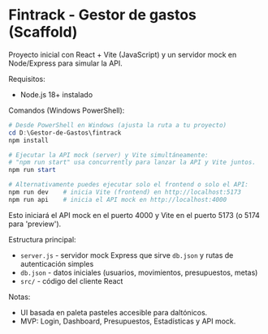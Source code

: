 # Fintrack - Gestor de gastos (Scaffold)

Proyecto inicial con React + Vite (JavaScript) y un servidor mock en Node/Express para simular la API.

Requisitos:
- Node.js 18+ instalado

Comandos (Windows PowerShell):
```powershell
# Desde PowerShell en Windows (ajusta la ruta a tu proyecto)
cd D:\Gestor-de-Gastos\fintrack
npm install

# Ejecutar la API mock (server) y Vite simultáneamente:
# "npm run start" usa concurrently para lanzar la API y Vite juntos.
npm run start

# Alternativamente puedes ejecutar solo el frontend o solo el API:
npm run dev    # inicia Vite (frontend) en http://localhost:5173
npm run api    # inicia el API mock en http://localhost:4000
```

Esto iniciará el API mock en el puerto 4000 y Vite en el puerto 5173 (o 5174 para 'preview').

Estructura principal:
- `server.js` - servidor mock Express que sirve `db.json` y rutas de autenticación simples
- `db.json` - datos iniciales (usuarios, movimientos, presupuestos, metas)
- `src/` - código del cliente React

Notas:
- UI basada en paleta pasteles accesible para daltónicos.
- MVP: Login, Dashboard, Presupuestos, Estadísticas y API mock.
